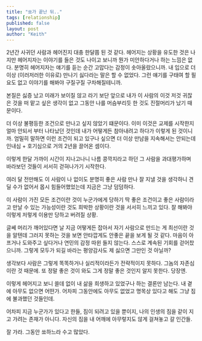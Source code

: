 ```yaml
---
title: "쑈가 끝난 뒤.."
tags: [relationship]
published: false
layout: post
author: "Keith"
---
```


2년간 사귀던 사람과 헤어진지 대충 한달쯤 된 것 같다. 헤어지는 상황을 유도한 것은 나지만 헤어지자는 이야기를 들은 것도 나이고 보니까 뭔가 미안하다거나 하는 느낌은 없다. 분명히 헤어지자는 얘기를 듣는 순간 고맙다는 감정이 솟아올랐으니까. 내 입으로 더 이상 (이러저러한 이유로) 만나기 싫다라는 말은 할 수 없었다. 그런 얘기를 구태여 할 필요도 없고 이야기를 해봐야 구질구질 구차해질테니까.

본질은 싫증 났고 미래가 보이질 않고 라기 보단 앞으로 내가 이 사람의 이것 저것 귀찮은 것을 떠 맡고 싶은 생각이 없고 그동안 나를 머슴부리듯 한 것도 진절머리가 났기 때문이다.

더 이상 불평등한 조건으로 만나고 싶지 않았기 떄문이다. 이미 이것은 교제를 시작한지 얼마 안되서 부터 나타났던 것인데 내가 어떻게든 참아내려고 하다가 이렇게 된 것이니까. 엄밀히 말하면 이런 조건이 되고 있구나 싶으면 더 이상 만남을 지속해서는 안되는데 인내심 + 호기심으로 거의 2년을 끌어온 셈이다.

이렇게 한달 가까이 시간이 지나고나니 나름 콩깍지라고 하던 그 사람을 과대평가하며 바라보던 것들이 서서히 걷혀나가기 시작한다.

여러 달 전만해도 이 사람이 나 없이도 분명히 좋은 사람 만나 잘 지낼 것을 생각하니 견딜 수가 없어서 몹시 힘들어했었는데 지금은 그냥 덤덤하다.

이 사람이 가진 모든 조건이란 것이 누군가에게 당하기 딱 좋은 조건이고 좋은 사람이라고 만날 수 있는 가능성이란 것도 희박한 상황이란 것을 서서히 느끼고 있다. 잘 해봐야 이렇게 저렇게 이용만 당하고 버려질 상황.

글쎄 머리가 깨어있다면 날 지금 어떻게든 잡아서 자기 사람으로 만드는 게 최선이란 것을 알텐데 그러지 못하는 것을 보면 안타깝게도 안좋은 끝을 보게 될 것 같다. 마음이 아프거나 도와주고 싶다거나 연민의 감정 따윈 들지 않는다. 스스로 계속된 기회를 걷어찼으니까. 그렇게 모두가 되길 바라는 평양감사도 제 싫으면 그만인 것 아닐까?

생각보다 사람은 그렇게 똑똑하거나 실리적이라든가 전략적이지 못하다. 그놈의 자존심이란 것 때문에. 또 정말 좋은 것이 와도 그게 정말 좋은 것인지 알지 못한다. 당장엔. 

이렇게 헤어지고 보니 쓸데 없이 내 삶을 희생하고 있었구나 하는 결론만 남는다. 내 곁에 아무도 없으면 어떤가. 어차피 그동안에도 아무도 없었고 명목상 있다고 해도 그냥 짐에 불과했던 것들인데.

어차피 지금 누군가가 있다고 한들, 짐이 되려고 있을 뿐이지, 나의 인생의 짐을 같이 지고 가려는 존재가 아니다. 자신의 짐을 내 어깨에 아무렇지도 않게 걸쳐놓고 갈 인간들.

잘 가라. 그동안 쑈하느라 수고 많았다. 